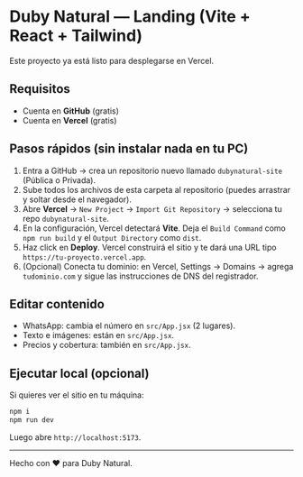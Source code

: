 # Duby Natural — Landing (Vite + React + Tailwind)

Este proyecto ya está listo para desplegarse en Vercel.

## Requisitos
- Cuenta en **GitHub** (gratis)
- Cuenta en **Vercel** (gratis)

## Pasos rápidos (sin instalar nada en tu PC)

1. Entra a GitHub → crea un repositorio nuevo llamado `dubynatural-site` (Pública o Privada).
2. Sube todos los archivos de esta carpeta al repositorio (puedes arrastrar y soltar desde el navegador).
3. Abre **Vercel** → `New Project` → `Import Git Repository` → selecciona tu repo `dubynatural-site`.
4. En la configuración, Vercel detectará **Vite**. Deja el `Build Command` como `npm run build` y el `Output Directory` como `dist`.
5. Haz click en **Deploy**. Vercel construirá el sitio y te dará una URL tipo `https://tu-proyecto.vercel.app`.
6. (Opcional) Conecta tu dominio: en Vercel, Settings → Domains → agrega `tudominio.com` y sigue las instrucciones de DNS del registrador.

## Editar contenido
- WhatsApp: cambia el número en `src/App.jsx` (2 lugares).
- Texto e imágenes: están en `src/App.jsx`.
- Precios y cobertura: también en `src/App.jsx`.

## Ejecutar local (opcional)
Si quieres ver el sitio en tu máquina:
```bash
npm i
npm run dev
```
Luego abre `http://localhost:5173`.

---
Hecho con ❤️ para Duby Natural.
